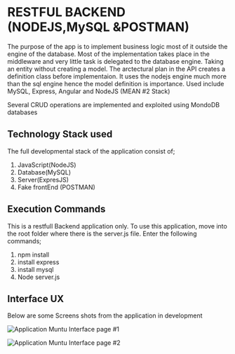 # RESTFUL BACKEND (NODEJS,MySQL &POSTMAN)

The purpose of the app is to implement business logic most of it outside the engine of the database. Most of the implementation takes place in the middleware and very little task is delegated to the database engine. Taking an entity without creating a model. The arctectural plan in the API creates a definition class before implementaion. It uses the nodejs engine much more than the sql engine hence the model definition is importance. Used include MySQL, Express, Angular and NodeJS (MEAN #2 Stack)

Several CRUD operations are implemented and exploited using MondoDB databases

## Technology Stack used

The full developmental stack of the application consist of;
1. JavaScript(NodeJS)
2. Database(MySQL)
3. Server(ExpresJS)
4. Fake frontEnd (POSTMAN)

## Execution Commands

This is a restfull Backend application only. To use this application, move into the root folder where there is the server.js file. Enter the following commands;
  
  1. npm install
  2. install express
  3. install mysql
  4. Node server.js

## Interface UX

 Below are some Screens shots from the application in development

![ Application Muntu Interface page #1 ](https://github.com/LINOSNCHENA/NodeAPI-Present-Mysql-Model-Implemented/blob/master/page1.png)

![ Application Muntu Interface page #2 ](https://github.com/LINOSNCHENA/NodeAPI-Present-Mysql-Model-Implemented/blob/master/page1.png)


